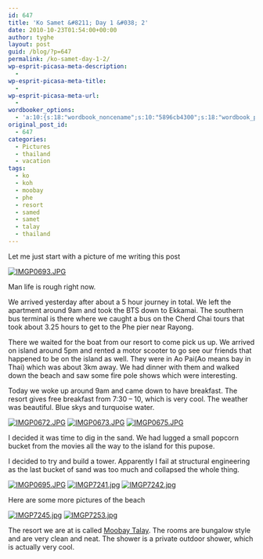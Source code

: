 ```yaml
---
id: 647
title: 'Ko Samet &#8211; Day 1 &#038; 2'
date: 2010-10-23T01:54:00+00:00
author: tyghe
layout: post
guid: /blog/?p=647
permalink: /ko-samet-day-1-2/
wp-esprit-picasa-meta-description:
  - 
wp-esprit-picasa-meta-title:
  - 
wp-esprit-picasa-meta-url:
  - 
wordbooker_options:
  - 'a:10:{s:18:"wordbook_noncename";s:10:"5896cb4300";s:18:"wordbook_page_post";s:4:"-100";s:18:"wordbook_orandpage";s:1:"2";s:23:"wordbook_default_author";s:1:"2";s:23:"wordbook_extract_length";s:3:"256";s:19:"wordbook_actionlink";s:3:"300";s:26:"wordbooker_publish_default";s:2:"on";s:18:"wordbook_attribute";s:31:"Posted a new post on their blog";s:29:"wordbooker_status_update_text";s:35:": New blog post :  %title% - %link%";s:20:"wordbook_comment_get";s:2:"on";}'
original_post_id:
  - 647
categories:
  - Pictures
  - thailand
  - vacation
tags:
  - ko
  - koh
  - moobay
  - phe
  - resort
  - samed
  - samet
  - talay
  - thailand
---
```

Let me just start with a picture of me writing this post

<a rel="lightbox[647]" href="http://lh5.ggpht.com/_wdJ3rlAqngs/TMKO1vRY04I/AAAAAAAAC08/5tIAUYSciCs/s800/IMGP0693.JPG"><img src="http://lh5.ggpht.com/_wdJ3rlAqngs/TMKO1vRY04I/AAAAAAAAC08/5tIAUYSciCs/s200/IMGP0693.JPG" alt="IMGP0693.JPG" /></a>

Man life is rough right now.

We arrived yesterday after about a 5 hour journey in total. We left the apartment around 9am and took the BTS down to Ekkamai. The southern bus terminal is there where we caught a bus on the Cherd Chai tours that took about 3.25 hours to get to the Phe pier near Rayong.

There we waited for the boat from our resort to come pick us up. We arrived on island around 5pm and rented a motor scooter to go see our friends that happened to be on the island as well. They were in Ao Pai(Ao means bay in Thai) which was about 3km away. We had dinner with them and walked down the beach and saw some fire pole shows which were interesting.

Today we woke up around 9am and came down to have breakfast. The resort gives free breakfast from 7:30 &#8211; 10, which is very cool. The weather was beautiful. Blue skys and turquoise water.

<a rel="lightbox[647]" href="http://lh6.ggpht.com/_wdJ3rlAqngs/TMKOx84onnI/AAAAAAAAC0s/LSeEIdqKqQI/s800/IMGP0672.JPG"><img src="http://lh6.ggpht.com/_wdJ3rlAqngs/TMKOx84onnI/AAAAAAAAC0s/LSeEIdqKqQI/s200/IMGP0672.JPG" alt="IMGP0672.JPG" /></a> <a rel="lightbox[647]" href="http://lh3.ggpht.com/_wdJ3rlAqngs/TMKOy3u9LvI/AAAAAAAAC0w/er91TwNMWcg/s800/IMGP0673.JPG"><img src="http://lh3.ggpht.com/_wdJ3rlAqngs/TMKOy3u9LvI/AAAAAAAAC0w/er91TwNMWcg/s200/IMGP0673.JPG" alt="IMGP0673.JPG" /></a> <a rel="lightbox[647]" href="http://lh3.ggpht.com/_wdJ3rlAqngs/TMKOzyWFRnI/AAAAAAAAC00/-XnB9tyPSNY/s800/IMGP0675.JPG"><img src="http://lh3.ggpht.com/_wdJ3rlAqngs/TMKOzyWFRnI/AAAAAAAAC00/-XnB9tyPSNY/s200/IMGP0675.JPG" alt="IMGP0675.JPG" /></a>

I decided it was time to dig in the sand. We had lugged a small popcorn bucket from the movies all the way to the island for this pupose.

I decided to try and build a tower. Apparently I fail at structural engineering as the last bucket of sand was too much and collapsed the whole thing.

<a rel="lightbox[647]" href="http://lh4.ggpht.com/_wdJ3rlAqngs/TMKO2SZQyYI/AAAAAAAAC1A/9Hdj1bqWILc/s800/IMGP0695.JPG"><img src="http://lh4.ggpht.com/_wdJ3rlAqngs/TMKO2SZQyYI/AAAAAAAAC1A/9Hdj1bqWILc/s200/IMGP0695.JPG" alt="IMGP0695.JPG" /></a> <a rel="lightbox[647]" href="http://lh4.ggpht.com/_wdJ3rlAqngs/TMKO5dG80CI/AAAAAAAAC1Q/6_9NqsYWwks/s800/IMGP7241.jpg"><img src="http://lh4.ggpht.com/_wdJ3rlAqngs/TMKO5dG80CI/AAAAAAAAC1Q/6_9NqsYWwks/s200/IMGP7241.jpg" alt="IMGP7241.jpg" /></a> <a rel="lightbox[647]" href="http://lh4.ggpht.com/_wdJ3rlAqngs/TMKO6ANV7BI/AAAAAAAAC1U/dJcNjc6PWbw/s800/IMGP7242.jpg"><img src="http://lh4.ggpht.com/_wdJ3rlAqngs/TMKO6ANV7BI/AAAAAAAAC1U/dJcNjc6PWbw/s200/IMGP7242.jpg" alt="IMGP7242.jpg" /></a>

Here are some more pictures of the beach

<a rel="lightbox[647]" href="http://lh6.ggpht.com/_wdJ3rlAqngs/TMKO7QRKDuI/AAAAAAAAC1c/ump-m54d4IQ/s800/IMGP7245.jpg"><img src="http://lh6.ggpht.com/_wdJ3rlAqngs/TMKO7QRKDuI/AAAAAAAAC1c/ump-m54d4IQ/s200/IMGP7245.jpg" alt="IMGP7245.jpg" /></a> <a rel="lightbox[647]" href="http://lh3.ggpht.com/_wdJ3rlAqngs/TMKPAaVL9JI/AAAAAAAAC10/cDoi9LutLgE/s800/IMGP7253.jpg"><img src="http://lh3.ggpht.com/_wdJ3rlAqngs/TMKPAaVL9JI/AAAAAAAAC10/cDoi9LutLgE/s200/IMGP7253.jpg" alt="IMGP7253.jpg" /></a>

The resort we are at is called [Moobay Talay](http://www.moobantalay.com/ "Moobay Talay Resort"). The rooms are bungalow style and are very clean and neat. The shower is a private outdoor shower, which is actually very cool.

